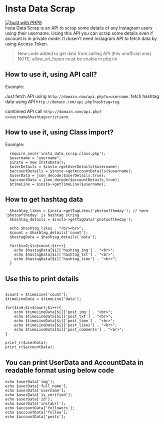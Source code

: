 # Insta Data Scrap
[![built with PHP8](https://img.shields.io/badge/built%20with-PHP8-blue.svg)](https://www.php.net/) </br>
Insta Data Scrap is an API to scrap some details of any Instagram users using their username. Using this API you can scrap some details even if account is in private mode. It dosen't need Instagram API to fetch data by using Access Token.

>New code added to get data from calling API (this unofficial one). <br />
>NOTE: allow_url_fopen must be enable in php.ini
## How to use it, using API call?
Example:

Just fetch API using ```http://domain.com/api.php?u=username```.
fetch hashtag data using API ```http://domain.com/api.php?hashtag=tag```.

combined API call  ```http://domain.com/api.php?u=username&hashtag=cristiano```.

## How to use it, using Class import?
Example: 
```
  require_once('insta_data_scrap.class.php');
  $username = "username";
  $insta = new InstaData();
  $userDetails = $insta->getUserDetails($username);
  $accountDetails = $insta->getAccountDetails($username);
  $userData = json_decode($userDetails,true);
  $accountData = json_decode($accountDetails,true);
  $timeLine = $insta->getTimeLine($username);
```

## How to get hashtag data

```
  $hashtag_likes = $insta->getTagLikes('photooftheday'); // here 'photooftheday' is hashtag string
  $hashtag_details = $insta->getTagData('photooftheday');
  
  echo $hashtag_likes . "<br><br>";
  $count = $hashtag_details['count'];
  $hastagData = $hashtag_details['data'];

  for($i=0;$i<$count;$i++){
    echo $hastagData[$i]['hashtag_img'] . "<br>";
    echo $hastagData[$i]['hashtag_txt'] . "<br>";
    echo $hastagData[$i]['hashtag_time'] . "<br>";
  }
```
  
## Use this to print details
  ```
  
  $count = $timeLine['count'];
  $timeLineData = $timeLine['data'];

  for($i=0;$i<$count;$i++){
      echo $timeLineData[$i]['post_img'] . "<br>";
      echo $timeLineData[$i]['post_txt'] . "<br>";
      echo $timeLineData[$i]['post_time'] . "<br>";
      echo $timeLineData[$i]['post_likes'] . "<br>";
      echo $timeLineData[$i]['post_comments'] . "<br>";
  }
  
  print_r($userData);
  print_r($accountData);
  ```
  
## You can print UserData and AccountData in readable format using below code
  ```
  echo $userData['img'];
  echo $userData['full_name'];
  echo $userData['username'];
  echo $userData['is_verified'];
  echo $userData['id'];
  echo $userData['instaUrl'];
  echo $accountData['followers'];
  echo $accountData['follow'];
  echo $accountData['posts'];
  ```
